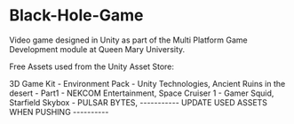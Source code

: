 # Black-Hole-Game
Video game designed in Unity as part of the Multi Platform Game Development module at Queen Mary University.

Free Assets used from the Unity Asset Store:

3D Game Kit - Environment Pack - Unity Technologies,
Ancient Ruins in the desert - Part1 - NEKCOM Entertainment,
Space Cruiser 1 - Gamer Squid,
Starfield Skybox - PULSAR BYTES,
----------- UPDATE USED ASSETS WHEN PUSHING ----------
